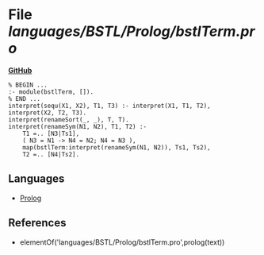 # File _languages/BSTL/Prolog/bstlTerm.pro_
**[GitHub](https://github.com/softlang/yas/blob/master/languages/BSTL/Prolog/bstlTerm.pro)**
```
% BEGIN ...
:- module(bstlTerm, []).
% END ...
interpret(sequ(X1, X2), T1, T3) :- interpret(X1, T1, T2), interpret(X2, T2, T3).
interpret(renameSort(_, _), T, T).
interpret(renameSym(N1, N2), T1, T2) :-
    T1 =.. [N3|Ts1],
    ( N3 = N1 -> N4 = N2; N4 = N3 ),
    map(bstlTerm:interpret(renameSym(N1, N2)), Ts1, Ts2),
    T2 =.. [N4|Ts2].
```

## Languages
* [Prolog](../languages/Prolog.md)

## References
* elementOf('languages/BSTL/Prolog/bstlTerm.pro',prolog(text))
